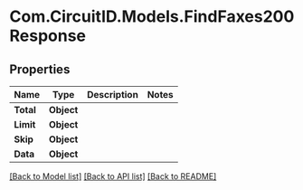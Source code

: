 
# Com.CircuitID.Models.FindFaxes200Response

## Properties

Name | Type | Description | Notes
------------ | ------------- | ------------- | -------------
**Total** | **Object** |  | 
**Limit** | **Object** |  | 
**Skip** | **Object** |  | 
**Data** | **Object** |  | 

[[Back to Model list]](../README.md#documentation-for-models)
[[Back to API list]](../README.md#documentation-for-api-endpoints)
[[Back to README]](../README.md)

